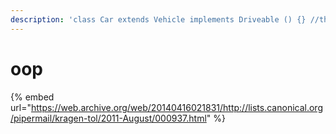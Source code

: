 ```yaml
---
description: 'class Car extends Vehicle implements Driveable () {} //this isnt oop btw'
---
```


# oop

{% embed url="https://web.archive.org/web/20140416021831/http://lists.canonical.org/pipermail/kragen-tol/2011-August/000937.html" %}



